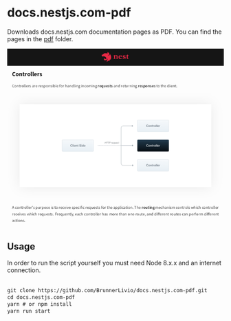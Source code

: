 # docs.nestjs.com-pdf

Downloads docs.nestjs.com documentation pages as PDF.
You can find the pages in the [pdf](https://github.com/BrunnerLivio/docs.nestjs.com-pdf/tree/master/pdf) folder.

![Preview of controllers.pdf](preview.png)

## Usage

In order to run the script yourself you must need Node 8.x.x and an internet connection.

```

git clone https://github.com/BrunnerLivio/docs.nestjs.com-pdf.git
cd docs.nestjs.com-pdf
yarn # or npm install
yarn run start

```
